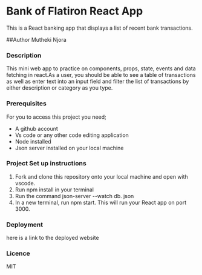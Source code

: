 # Bank of Flatiron React App

This is a  React banking app that displays a list of recent bank transactions.

##Author
Mutheki Njora

### Description
This mini web app to practice on components, props, state, events and data fetching in react.As a user, you should be able to see a table of transactions as well as enter text into an input field and filter the list of transactions by either description or category as you type.



### Prerequisites
For you to access this project you need;

* A github account
* Vs code or any other code editing application
* Node installed
* Json server installed on your local machine


### Project Set up instructions
1. Fork and clone this repository onto your local machine and open  with vscode.
2. Run npm install in your terminal
3. Run the command json-server --watch db. json
4. In a new terminal, run npm start. This will run your React app on port 3000.

### Deployment
here is a link to the deployed website

### Licence
MIT

